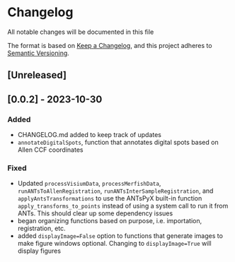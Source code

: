 # Changelog
All notable changes will be documented in this file

The format is based on [Keep a Changelog](https://keepachangelog.com/en/1.1.0/),
and this project adheres to [Semantic Versioning](https://semver.org/spec/v2.0.0.html).

## [Unreleased]

## [0.0.2] - 2023-10-30

### Added
- CHANGELOG.md added to keep track of updates
- `annotateDigitalSpots`, function that annotates digital spots based on Allen CCF coordinates
### Fixed
- Updated `processVisiumData`, `processMerfishData`, `runANTsToAllenRegistration`, `runANTsInterSampleRegistration`, and `applyAntsTransformations` to use the ANTsPyX built-in function `apply_transforms_to_points` instead of using a system call to run it from ANTs. This should clear up some dependency issues
- began organizing functions based on purpose, i.e. importation, registration, etc.
- added `displayImage=False` option to functions that generate images to make figure windows optional. Changing to `displayImage=True` will display figures